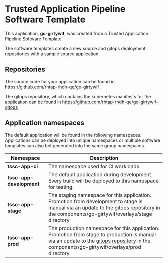 # Trusted Application Pipeline Software Template

This application, **go-girtywlf**, was created from a Trusted Application Pipeline Software Template.

The software templates create a new source and gitops deployment repositories with a sample source application. 

## Repositories

The source code for your application can be found in [https://github.com/rhtap-rhdh-qe/go-girtywlf ](https://github.com/rhtap-rhdh-qe/go-girtywlf ).
 
The gitops repository, which contains the kubernetes manifests for the application can be found in 
[https://github.com/rhtap-rhdh-qe/go-girtywlf-gitops ](https://github.com/rhtap-rhdh-qe/go-girtywlf-gitops ) 

## Application namespaces 

The default application will be found in the following namespaces. Applications can be deployed into unique namespaces or multiple software templates can also bet generated into the same group namespaces.  

|  Namespace   |  Description   |  
| -------- | -------- |
| **tssc-app-ci** | The namespace used for CI workloads |
| **tssc-app-development** | The default application during development. Every build will be deployed to this namespace for testing. |
| **tssc-app-stage** | The staging namespace for this application. Promotion from development to stage is manual via an update to the [gitops repository](https://github.com/rhtap-rhdh-qe/go-girtywlf-gitops ) in the components/go-girtywlf/overlays/stage directory |
| **tssc-app-prod** | The production namespace for this application. Promotion from stage to production is manual via an update to the [gitops repository](https://github.com/rhtap-rhdh-qe/go-girtywlf-gitops ) in the components/go-girtywlf/overlays/prod directory |
